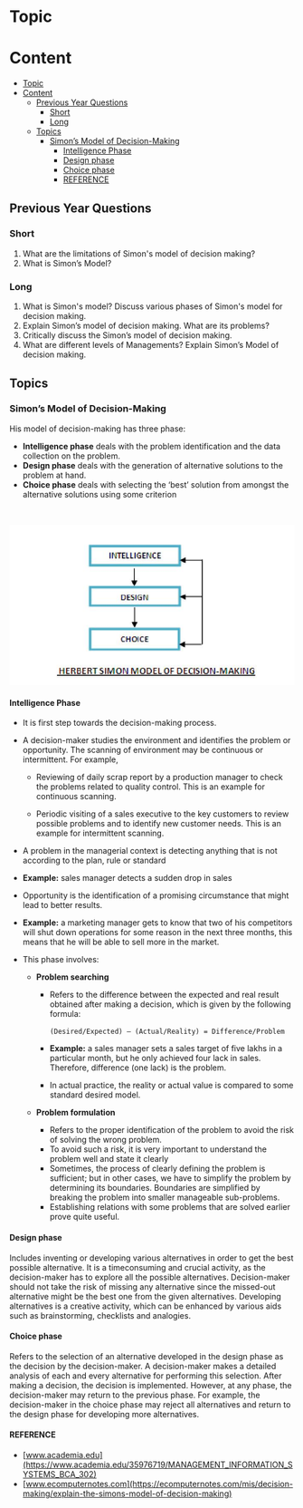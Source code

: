 # Topic

# Content

- [Topic](#topic)
- [Content](#content)
  - [Previous Year Questions](#previous-year-questions)
    - [Short](#short)
    - [Long](#long)
  - [Topics](#topics)
    - [Simon’s Model of Decision-Making](#simons-model-of-decision-making)
      - [Intelligence Phase](#intelligence-phase)
      - [Design phase](#design-phase)
      - [Choice phase](#choice-phase)
      - [REFERENCE](#reference)

## Previous Year Questions

### Short

1. What are the limitations of Simon's model of decision making?
2. What is Simon’s Model?

### Long

1. What is Simon's model? Discuss various phases of Simon's model for decision making.
2. Explain Simon’s model of decision making. What are its problems?
3. Critically discuss the Simon’s model of decision making.
4. What are different levels of Managements? Explain Simon’s Model of decision making.

## Topics

### Simon’s Model of Decision-Making

His model of decision-making has three phase:

- **Intelligence phase** deals with the problem identification and the data collection on the problem.
- **Design phase** deals with the generation of alternative solutions to the problem at hand.
- **Choice phase** deals with selecting the ‘best’ solution from amongst the alternative solutions using some criterion

<br />

<p align="center">
  <img src="./imgs/herbert-model.jpg" alt="herbert-model">
</p>

#### Intelligence Phase

- It is first step towards the decision-making process.
- A decision-maker studies the environment and identifies the problem or opportunity.
  The scanning of environment may be continuous or intermittent. For example,

  - Reviewing of daily scrap report by a production manager to check the problems related
    to quality control. This is an example for continuous scanning.

  - Periodic visiting of a sales executive to the key customers to review possible problems
    and to identify new customer needs. This is an example for intermittent scanning.

- A problem in the managerial context is detecting anything that is not according to the plan,
  rule or standard
- **Example:** sales manager detects a sudden drop in sales
- Opportunity is the identification of a promising circumstance that might lead to better results.
- **Example:** a marketing manager gets to know that two of his competitors will shut down operations
  for some reason in the next three months, this means that he will be able to sell more in the market.

- This phase involves:

  - **Problem searching**

    - Refers to the difference between the expected and real result obtained after making a decision,
      which is given by the following formula:
      ```
      (Desired/Expected) – (Actual/Reality) = Difference/Problem
      ```
    - **Example:** a sales manager sets a sales target of five lakhs in a particular month, but he only
      achieved four lack in sales. Therefore, difference (one lack) is the problem.

    - In actual practice, the reality or actual value is compared to some standard desired model.

  - **Problem formulation**

    - Refers to the proper identification of the problem to avoid the risk of solving the wrong problem.
    - To avoid such a risk, it is very important to understand the problem well and state it clearly
    - Sometimes, the process of clearly defining the problem is sufficient; but in other cases, we
      have to simplify the problem by determining its boundaries. Boundaries are simplified by breaking
      the problem into smaller manageable sub-problems.
    - Establishing relations with some problems that are solved earlier prove quite useful.

#### Design phase

Includes inventing or developing various alternatives in order to get the best possible alternative.
It is a timeconsuming and crucial activity, as the decision-maker has to explore all the possible alternatives. Decision-maker should not take the risk of missing any alternative since the missed-out alternative might be the best one from the given alternatives. Developing alternatives is a creative activity, which can be enhanced by various aids such as brainstorming, checklists and analogies.

#### Choice phase

Refers to the selection of an alternative developed in the design phase as the decision by the decision-maker. A decision-maker makes a detailed analysis of each and every alternative for performing this selection. After making a decision, the decision is implemented. However, at any phase, the decision-maker may return to the previous phase. For example, the decision-maker in the choice phase may reject all alternatives and return to the design phase for developing more alternatives.

#### REFERENCE

- [www.academia.edu](https://www.academia.edu/35976719/MANAGEMENT_INFORMATION_SYSTEMS_BCA_302)
- [www.ecomputernotes.com](https://ecomputernotes.com/mis/decision-making/explain-the-simons-model-of-decision-making)
